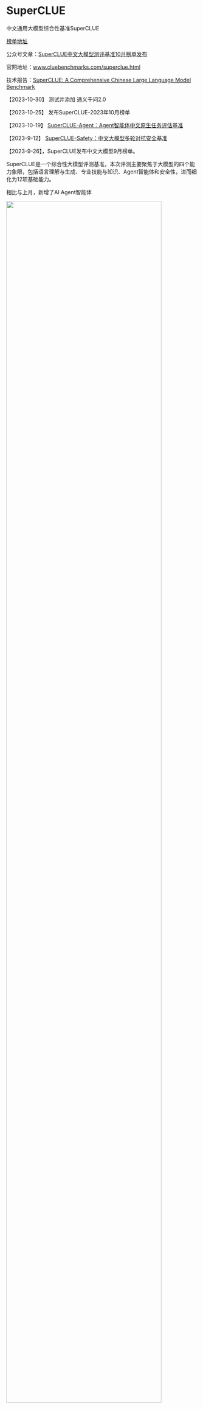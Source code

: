 # SuperCLUE

中文通用大模型综合性基准SuperCLUE

<a href='https://www.superclueai.com' target="__blank">榜单地址</a>

公众号文章：<a href='https://mp.weixin.qq.com/s/VEqF1RriFpP2pOO_cvHo8Q'>SuperCLUE中文大模型测评基准10月榜单发布</a>

官网地址：<a href='https://www.cluebenchmarks.com/superclue.html' target="__blank">www.cluebenchmarks.com/superclue.html</a>

技术报告：<a href='https://arxiv.org/abs/2307.15020' target="__blank">SuperCLUE: A Comprehensive Chinese Large Language Model Benchmark</a>

【2023-10-30】 测试并添加 通义千问2.0

【2023-10-25】 发布SuperCLUE-2023年10月榜单


【2023-10-19】 <a href='https://www.cluebenchmarks.com/superclue_agent.html' target="__blank">SuperCLUE-Agent：Agent智能体中文原生任务评估基准</a>


【2023-9-12】 <a href='https://github.com/CLUEbenchmark/SuperCLUE-safety' target="__blank">SuperCLUE-Safety：中文大模型多轮对抗安全基准</a>


【2023-9-26】，SuperCLUE发布中文大模型9月榜单。

SuperCLUE是一个综合性大模型评测基准，本次评测主要聚焦于大模型的四个能力象限，包括语言理解与生成、专业技能与知识、Agent智能体和安全性，进而细化为12项基础能力。

相比与上月，新增了AI Agent智能体

<img src="https://github.com/CLUEbenchmark/SuperCLUE/blob/main/resources/superclue_idea.jpeg"  width="90%" height="90%"></img>

### SuperCLUE能力评估结构图
<img src="https://github.com/CLUEbenchmark/SuperCLUE/blob/main/resources/category09.png"  width="60%" height="60%"></img>

### SuperCLUE多维度测评方案
<img src="https://github.com/CLUEbenchmark/SuperCLUE/blob/main/resources/r2309/superclue_mlitisystem.png"  width="90%" height="90%"></img>


### 为什么新增AI Agent智能体能力？

AI agent（智能体）是当前与大语言模型相关的前沿研究热点，拥有类似贾维斯等科幻电影中人类超级助手的能力，可以根据需求自主的完成任务。
然而，面向AI agent智能体，缺乏针对中文大模型的广泛评估。为了解决这一问题，我们在SuperCLUE新的榜单中新增了AI agent智能体能力的测评。
这个榜单将重点评估AI agent在【工具使用】和【任务规划】两个关键能力上的表现，这项工作旨在为评估中文大模型作为智能体的表现提供一个基础和可能。

### SuperCLUE总排行榜（2023年10月）
| 排名 | 模型 | 机构 | 总分 | OPEN<br/>多轮开放 | OPT<br/>客观题 | 使用 |
| :---: | :---: | :---: | :---: | :---: | :---: | :---: |
| - | GPT4 | OpenAI | 87.08 | 88.07 | 85.60 | API |
| - | Claude2 | Anthropic | 72.46 | 75.11 | 68.48 | API |
| - | GPT3.5 | OpenAI | 71.12 | 73.12 | 68.13 | API |
| 🏅️ | BlueLM | vivo | 70.74 | **66.78** | 76.67 | 申请 |
| 🥈 | Moonshot | 月之暗面 | 70.42 | 66.02 | 77.03 | 网页 |
| 🥉	| 通义千问2.0| 	阿里巴巴| 	69.57| 	62.05| 	80.86| 	API| 
| 4 | 文心一言4.0 | 百度 | 69.26 | 61.81 | **80.44** | API |
| 5 | SenseChat 3.0 | 商汤科技 | 69.25 | 63.16 | 78.39 | API |
| 6 | ChatGLM2-Pro | 清华&智谱 | 65.93 | 58.53 | 77.02 | API |
| 7 | 云雀大模型（豆包） | 字节跳动 | 64.39 | 59.11 | 72.30 | 网页 |
| 8 | 讯飞星火V3.0 | 科大讯飞 | 63.99 | 59.26 | 71.08 | API |
| 9 | Baichuan2-13B-Chat | 百川智能 | 62.70 | 57.77 | 70.09 | 模型 |
| 10 | MiniMax-Abab5.5 | MiniMax | 59.57 | 48.13 | 76.72 | API |
| 11 | 通义千问plus | 阿里巴巴 | 57.09 | 43.36 | 77.68 | API |
| 12 | Qwen-14B-Chat | 阿里巴巴 | 56.97 | 43.10 | 77.78 | API |
| 13 | 讯飞星火V2.0 | 科大讯飞 | 55.24 | 47.95 | 66.18 | API |
| 14 | OpenBuddy-70B | OpenBuddy | 53.34 | 45.14 | 65.65 | 模型 |
| 15 | Chinese_Alpaca2_13B | yiming cui | 47.27 | 41.95 | 55.26 | 模型 |
| 16 | 360GPT_S2_V9 | 360 | 43.79 | 28.44 | 66.82 | API |
| 17 | ChatGLM2-6B | 清华&智谱 | 42.27 | 29.48 | 61.45 | 模型 |
| - | Llama2-13B-Chat | Meta | 36.46 | 33.91 | 40.28 | 模型 |

注：处于前列的模型，如果分数比较接近（小于0.03分），在排名时会被记为并列的名称。

### SuperCLUE-OPEN多轮开放问题排行榜（2023年10月）
| 排名 | 模型 | 机构 | OPEN<br/>总分 | 语言<br/>理解 | 专业技能<br/>与知识 | 工具<br/>使用 | 传统<br/>安全 | 使用 |
| :---: | :---: | :---: | :---: | :---: | :---: | :---: | :---: | :---: |
| - | GPT4 | OpenAI | 88.07 | 81.01 | 94.90 | 88.75 | 88.27 | API |
| - | Claude2 | Anthropic | 75.11 | 65.02 | 84.56 | 62.50 | 90.31 | API |
| - | GPT3.5 | OpenAI | 73.12 | 67.27 | 79.49 | 56.88 | 87.24 | API |
| 🏅️ | BlueLM | vivo | 66.78| **55.22** | 75.07 | 59.12 | 87.48 | 申请 |
| 🥈 | Moonshot | 月之暗面 | 66.02 | 53.07 | 72.92 | **71.25** | 84.95 | 网页 |
| 🥉 | SenseChat 3.0 | 商汤科技 | 63.16 | 48.58 | 69.79 | 71.15 | 86.99 | API |
| 4 |通义千问2.0|	阿里巴巴	|62.05	|44.63|	72.56|	68.12	|83.59|	API|
| 5 | 文心一言4.0 | 百度 | 61.81 | 37.07 | **77.95** | 69.62 | 88.40 | API |
| 6 | 讯飞星火V3.0 | 科大讯飞 | 59.26 | 41.32 | 73.48 | 48.75 | 84.69 | API |
| 7 | 云雀大模型（豆包） | 字节跳动 | 59.11 | 50.71 | 63.07 | 43.12 | **92.86** | API |
| 8 | ChatGLM2-Pro | 清华&智谱 | 58.53 | 44.59 | 67.26 | 51.95 | 85.97 | API |
| 9 | Baichuan2-13B-Chat | 百川智能 | 57.77 | 52.76 | 56.81 | 62.50 | 76.92 | 模型 |
| 10 | MiniMax-Abab5.5 | MiniMax | 48.13 | 32.67 | 56.89 | 50.63 | 72.45 | API |
| 11 | 讯飞星火V2.0 | 科大讯飞 | 47.95 | 33.23 | 54.53 | 43.75 | 84.69 | API |
| 12 | OpenBuddy-70B | OpenBuddy | 45.14 | 25.45 | 54.51 | 56.33 | 75.26 | 模型 |
| 13 | 通义千问plus | 阿里巴巴 | 43.36 | 21.98 | 55.34 | 45.62 | 78.72 | API |
| 14 | Qwen-14B-Chat | 阿里巴巴 | 43.10 | 21.98 | 53.94 | 50.00 | 77.30 | API |
| 15 | Chinese_Alpaca2_13B | yiming cui | 41.95 | 40.77 | 39.90 | 21.25 | 75.51 | 模型 |
| - | Llama2-13B-Chat | Meta | 33.91 | 33.17 | 26.17 | 30.52 | 71.17 | 模型 |
| 16 | ChatGLM2-6B | 清华&智谱 | 29.48 | 19.29 | 31.66 | 10.62 | 80.36 | 模型 |
| 17 | 360GPT_S2_V9 | 360 | 28.44 |	14.47 |	32.40 |	17.31 |	79.59 |	API |

### SuperCLUE-OPT三大能力客观题排行榜（2023年10月）
| 排名 | 模型 | 机构 | OPT分数 | 基础能力 | 中文特性 | 学术与<br/>专业能力 | 使用 |
| :---: | :---: | :---: | :---: | :---: | :---: | :---: | :---: |
| - | GPT4 | OpenAI | 85.60 | 92.83 | 86.48 | 77.82 | API |
| 🏅️| 通义千问2.0|	阿里巴巴|	80.86|	88.96|	89.32|	65.26|	API|
| 🥈 | 文心一言4.0 | 百度 | 80.44 | **90.02** | **89.62** | 62.78 | API |
| 🥉 | SenseChat 3.0 | 商汤科技 | 78.39 | 87.79 | 85.41 | **62.95** | API |
| 4 | Qwen-14B-Chat | 阿里巴巴 | 77.78 | 88.96 | 85.71 | 59.38 | API |
| 5 | 通义千问plus | 阿里巴巴 | 77.68 | 87.56 | 85.81 | 60.47 | API |
| 6 | Moonshot | 月之暗面 | 77.03 | 85.60 | 83.74 | 62.35 | 网页 |
| 7 | ChatGLM2-Pro | 清华&智谱 | 77.02 | 86.65 | 86.48 | 59.03 | API |
| 8 | MiniMax-Abab5.5 | MiniMax | 76.72 | 87.23 | 83.45 | 60.48 | API |
| 9 | BlueLM | vivo | 76.67 | 86.61 | 85.11 | 59.36 | 申请 |
| 10 | 云雀大模型 | 字节跳动 | 72.30 | 81.09 | 78.93 | 57.64 | API |
| 11 | 讯飞星火V3.0 | 科大讯飞 | 71.08 | 82.23 | 81.19 | 49.80 | API |
| 12 | Baichuan2-13B-Chat | 百川智能 | 70.09 | 80.20 | 80.41 | 50.92 | 模型 |
| - | Claude2 | Anthropic | 68.48 | 81.04 | 67.62 | 57.35 | API |
| - | GPT3.5 | OpenAI | 68.13 | 82.80 | 67.91 | 54.53 | API |
| 13 | 360GPT_S2_V9 | 360 | 66.82 | 82.50 | 73.43 | 44.65 | API |
| 14 | 讯飞星火V2.0 | 科大讯飞 | 66.18 | 80.04 | 73.74 | 45.24 | API |
| 15 | OpenBuddy-70B | OpenBuddy | 65.65 | 83.83 | 63.57 | 50.32 | 模型 |
| 16 | ChatGLM2-6B | 清华&智谱 | 61.45 | 75.53 | 67.09 | 42.83 | 模型 |
| 17 | Chinese_Alpaca2_13B | yiming cui | 55.26 | 69.74 | 56.96 | 39.93 | 模型 |
| - | Llama2-13B-Chat | Meta | 40.28 | 51.74 | 36.14 | 33.30   | 模型 |


### SuperCLUE十大基础能力排行榜（2023年10月）
| 模型 | 机构 | 计算 | 逻辑<br/>推理 | 代码 | 知识<br/>百科 | 语言<br/>理解 | 生成<br/>创作 |对话 | 角色<br/>扮演 | 工具<br/>使用 | 传统<br/>安全 |
|:---: |:---: |:---: |:---: |:---: |:---: |:---: |:---: |:---: |:---: |:---: |:---: |  
| GPT4 | OpenAI | 95.56 | 100.00 | 85.89 | 98.14 | 100.00 | 68.68 | 75.68 | 79.68 | 88.75 | 88.27 |
| Claude2 | Anthropic | 75.48 | 100.00 | 74.63 | 88.14 | 84.91 | 46.58 | 67.42 | 61.16 | 62.50 | 90.31 |
| GPT3.5 | OpenAI | 74.04 | 95.10 | 69.25 | 79.56 | 87.61 | 55.65 | 59.26 | 66.57 | 56.88 | 87.24 |
| BlueLM | vivo | 58.52 | 90.11 | **60.91** | 90.73 | 68.52 | 40.32 | **59.84** | 52.21 | 59.12 | 87.48 |
| 文心一言4.0 | 百度 | **71.30** | 98.61 | 60.81 | 81.08 | 70.65 | 18.42 | 30.26 | 28.95 | 69.62 | **88.40** |
| 通义千问2.0| 	62.96| 	93.24	| 48.68| 	85.37| 	56.52| 	**48.68**| 	43.06| 	30.26| 	68.12| 	83.59| 
| SenseChat 3.0 | 商汤科技 | 43.40 | 88.16 | 58.57 | 89.02 | 81.82 | 27.63 | 37.50 | 47.37 | 71.15 | 86.99 |  
| MiniMax-Abab5.5 | MiniMax | 34.26 | 63.51 | 47.37 | 82.43 | 54.35 | 21.05 | 26.32 | 28.95 | 50.63 | 72.45 |
| OpenBuddy-70B | OpenBuddy | 31.48 | 89.19 | 47.37 | 50.00 | 47.83 | 9.21 | 28.95 | 15.79 | 56.33 | 75.26 |
| Moonshot | 月之暗面 | 64.81 | **100.00** | 44.74 | 82.14 | **88.04** | 31.08 | 52.63 | 40.54 | **71.25** | 84.95 |
| Qwen-14B-Chat | 阿里巴巴 | 52.78 | 52.86 | 44.74 | 65.38 | 46.74 | 14.47 | 14.86 | 11.84 | 50.00 | 77.30 |
| 讯飞星火V3.0 | 科大讯飞 | 68.52 | 85.53 | 43.42 | **96.43** | 58.70 | 27.63 | 28.95 | 50.00 | 48.75 | 84.69 |  
| ChatGLM2-Pro | 清华&智谱 | 64.81 | 90.54 | 36.84 | 76.83 | 65.22 | 25.00 | 48.68 | 39.47 | 51.95 | 85.97 |
| Baichuan2-13B-Chat | 百川智能 | 50.93 | 80.26 | 36.84 | 59.21 | 66.30 | 32.89 | 57.89 | **53.95** | 62.50 | 76.92 |
| 通义千问plus | 阿里巴巴 | 46.30 | 70.00 | 35.53 | 69.51 | 51.09 | 3.95 | 21.05 | 11.84 | 45.62 | 78.72 |
| Chinese_Alpaca2_13B | yiming cui | 24.07 | 52.70 | 35.53 | 47.30 | 67.39 | 18.42 | 40.79 | 36.49 | 21.25 | 75.51 |  
| Llama2-13B-Chat | Meta | 7.41 | 48.53 | 32.89 | 15.85 | 60.87 | 26.32 | 28.38 | 17.11 | 30.52 | 71.17 |
| 讯飞星火V2.0 | 科大讯飞 | 51.85 | 55.41 | 31.58 | 79.27 | 50.00 | 28.95 | 28.95 | 25.00 | 43.75 | 84.69 |
| 云雀（豆包） | 字节跳动 | 43.52 | 93.42 | 26.32 | 89.02 | 88.04 | 12.16 | 50.00 | 52.63 | 43.12 | 92.86 |
| ChatGLM2-6B | 清华&智谱 | 18.52 | 58.11 | 25.00 | 25.00 | 52.17 | 6.58 | 7.89 | 10.53 | 10.62 | 80.36 |
| 360GPT_S2_V9 | 360 | 13.89 | 64.86 | 16.22 | 34.62 | 25 | 2.63 | 21.05 | 9.21 | 17.31 | 79.59 |


### SuperCLUE开源模型排行榜（2023年10月）

| 排名 | 模型 | 机构 | 总分 | OPEN<br>多轮开放 | OPT<br>客观题 | 使用 |
|:---: |:---: |:---: |:---: |:---: |:---: |:---: |
| - | GPT4 | OpenAI | 87.08 | 88.07 | 85.60 | API |
| - | Claude2 | Anthropic | 72.46 | 75.11 | 68.48 | API |
| - | GPT3.5 | OpenAI | 71.12 | 73.12 | 68.13 | API |
| 🏅 | Baichuan2-13B-Chat | 百川智能 | 62.70 | 57.77 | 70.09 | 模型 |
| 🥈 | Qwen-14B-Chat | 阿里巴巴 | 56.97 | 43.10 | 77.78 | API |  
| 🥉 | OpenBuddy-70B | OpenBuddy | 53.34 | 45.14 | 65.65 | 模型 |
| 4 | Chinese_Alpaca2_13B | yiming cui | 47.27 | 41.95 | 55.26 | 模型 |
| 5 | ChatGLM2-6B | 清华&智谱| 42.27 | 29.48 | 61.45 | 模型 |
| - | Llama2-13B-Chat | Meta | 36.46 | 33.91 | 40.28 | 模型 |
 

### 23-10月测评改进

#### 1. 模型变动
1）本次评测选取了目前国内外最具代表性的20个通用大语言模型。与9月相比，新增了月之暗面的Moonshot、百度的文心一言4.0、科大讯飞的星火V3.0、
vivo的vivoLM和阿里云的Qwen-14B。
 
具体被测模型的配置信息见Github的ModelCard。Github地址：https://github.com/CLUEbenchmark/SuperCLUE

#### 2. 评测任务变动
本月评测任务新增AI智能体，重点评估AI Agent在【工具使用】这个关键能力上的表现；大模型安全使用【传统安全】这一关键能力。

#### 3. 评分机制变动（与9月一致）
SuperCLUE结合大模型市场技术进展及国内外评测基准现状，对综合性评测总分评分逻辑进行优化。

1）多轮开放评测OPEN评分标准：在与基线模型对战过程中，我们认为胜的情况价值意义更大。所以，本次OPEN测评将胜（1分）调整为胜（3分）。如一道题目对战，胜得3分，平局得1分，负得0分。

2）我们发现客观选择题并不能考察中文大模型的真实综合能力，多轮主观题的能力尤为重要，所以我们在计算总分时，将OPEN的权重由50%提升至60%。


### 示例
#### 能力1：语义理解与抽取

这是一种语言能力，能够理解并解析输入的文字信息的含义。模型需要能够识别短语、句子、段落的含义，同时还要能从更大的文本块中抽取关键信息和主题。

##### 多轮对话示例

<img src="https://github.com/CLUEbenchmark/SuperCLUE/blob/main/resources/r2309/image_nlp.png"  width="100%" height="100%"></img>

注：本示例中可同时评测多轮对话能力

#### 能力2：AI agent（智能体）能力

AI agent（智能体）是当前与大语言模型相关的前沿研究热点，拥有类似贾维斯等科幻电影中人类超级助手的能力，可以根据需求自主的完成任务。

重点评估AI agent在【工具使用】和【任务规划】两个关键能力上的表现

##### 示例

<img src="https://github.com/CLUEbenchmark/SuperCLUE/blob/main/resources/r2309/image_agent.png"  width="100%" height="100%"></img>


#### 能力3：上下文对话

这是一种语言能力，需要理解并记住前面的对话信息，以便在回答中保持连贯性。这涉及到理解对话的整体流程和上下文环境，或生成相应的对话。

##### 示例

<img src="https://github.com/CLUEbenchmark/SuperCLUE/blob/main/resources/r2309/image_dial.png"  width="100%" height="100%"></img>

#### 能力4：生成与创作

这是一种语言能力，能够创造新的文本内容，如文章、文案、短故事、诗歌。这涉及到创造性地运用语言，同时还要考虑到风格、语境和目标读者。

##### 示例
<img src="https://github.com/CLUEbenchmark/SuperCLUE/blob/main/resources/r2309/image_generate.png"  width="100%" height="100%"></img>


#### 能力5：知识与百科

这是一种知识能力，能够像百科全书一样提供知识信息。这涉及到理解和回答关于广泛主题的问题，以及提供准确、详细和最新的信息。

##### 示例

<img src="https://github.com/CLUEbenchmark/SuperCLUE/blob/main/resources/r2309/image_knowledge.png"  width="100%" height="100%"></img>


#### 能力6：代码

这是一种专业能力，能够理解和生成编程代码。这涉及到理解多种编程语言的语法、结构和习惯，以及如何解决编程问题。

##### 多轮对话示例

<img src="https://github.com/CLUEbenchmark/SuperCLUE/blob/main/resources/r2309/image_code.png"  width="100%" height="100%"></img>

注：本示例中可同时评测多轮对话能力

#### 能力7：逻辑与推理

这是一种专业能力，能够理解和应用逻辑原则进行推理。这涉及到分析问题、识别问题及推理。

##### 示例

<img src="https://github.com/CLUEbenchmark/SuperCLUE/blob/main/resources/r2309/image_logic.png"  width="100%" height="100%"></img>


####  能力8：计算

这是一种专业能力，使其能够执行数学运算，如加法、减法、乘法和除法，甚至更复杂的数学问题。这涉及到理解数学问题的表述，以及如何步骤地解决这些问题。

##### 多轮对话示例

<img src="https://github.com/CLUEbenchmark/SuperCLUE/blob/main/resources/r2309/image_compute.png"  width="100%" height="100%"></img>

注：本示例中可同时评测多轮对话能力

####  能力9：角色扮演

这是一种感知能力，使其能够在特定的模拟环境或情景中扮演一个角色。这涉及到理解特定角色的行为、说话风格，以及在特定情境下的适当反应。

##### 示例

<img src="https://github.com/CLUEbenchmark/SuperCLUE/blob/main/resources/r2309/image_roleplay.png"  width="100%" height="100%"></img>


####   能力10：安全

这是一种安全能力，防止生成可能引起困扰或伤害的内容。这涉及到识别和避免可能包含敏感或不适当内容的请求，以及遵守用户的隐私和安全政策。

##### 示例

<img src="https://github.com/CLUEbenchmark/SuperCLUE/blob/main/resources/r2309/image_safety.png"  width="100%" height="100%"></img>

### 8月榜单更新情况
1.综合性：将OPEN多轮开放问题与OPT三大能力客观题进行了结合起来，作为8月榜单；

2.模型细节：Baichuan-13B-Chat使用了是最新的模型权重，具体见huggingface的权重；文心一言，OPT三大能力客观题使用的是API（Ernie-3.5-turbo）；
  360使用的是api版本；

3.模型更新：去除了一些前期大家比较关注但当前活跃度不高的模型，如MOSS，BELLE等；加入了一些如Qwen-7B-Chat和3个Llam2相关模型。
